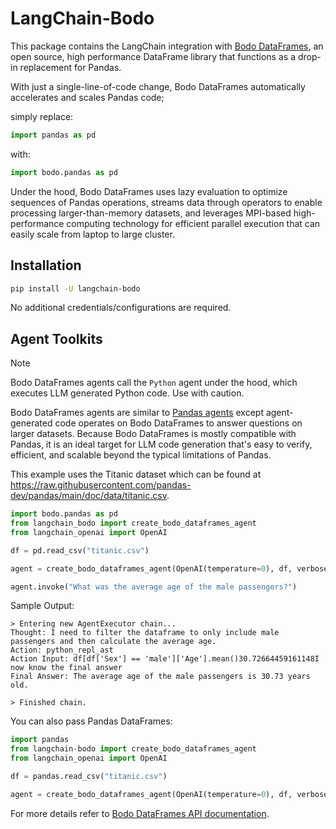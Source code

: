 # LangChain-Bodo

This package contains the LangChain integration with [Bodo DataFrames](https://github.com/bodo-ai/Bodo),
an open source, high performance DataFrame library that functions as a drop-in replacement for Pandas.

With just a single-line-of-code change, Bodo DataFrames automatically accelerates and scales Pandas code;

simply replace:
```py
import pandas as pd
```
with:
``` py
import bodo.pandas as pd
```

Under the hood, Bodo DataFrames uses lazy evaluation to optimize sequences of Pandas operations,
streams data through operators to enable processing larger-than-memory datasets, and
leverages MPI-based high-performance computing technology for efficient parallel execution that can
easily scale from laptop to large cluster.

## Installation

```bash
pip install -U langchain-bodo
```

No additional credentials/configurations are required.

## Agent Toolkits

> [!NOTE]
> Bodo DataFrames agents call the `Python` agent under the hood, which executes LLM generated Python code.
> Use with caution.

Bodo DataFrames agents are similar to [Pandas agents](https://python.langchain.com/docs/integrations/tools/pandas/)
except agent-generated code operates on Bodo DataFrames to answer questions on larger datasets.
Because Bodo DataFrames is mostly compatible with Pandas,
it is an ideal target for LLM code generation that's easy to verify, efficient, and scalable beyond the typical limitations of Pandas.

This example uses the Titanic dataset which can be found at https://raw.githubusercontent.com/pandas-dev/pandas/main/doc/data/titanic.csv.

``` py
import bodo.pandas as pd
from langchain_bodo import create_bodo_dataframes_agent
from langchain_openai import OpenAI

df = pd.read_csv("titanic.csv")

agent = create_bodo_dataframes_agent(OpenAI(temperature=0), df, verbose=True)

agent.invoke("What was the average age of the male passengers?")
```

Sample Output:
```
> Entering new AgentExecutor chain...
Thought: I need to filter the dataframe to only include male passengers and then calculate the average age.
Action: python_repl_ast
Action Input: df[df['Sex'] == 'male']['Age'].mean()30.72664459161148I now know the final answer
Final Answer: The average age of the male passengers is 30.73 years old.

> Finished chain.
```

You can also pass Pandas DataFrames:

``` py
import pandas
from langchain-bodo import create_bodo_dataframes_agent
from langchain_openai import OpenAI

df = pandas.read_csv("titanic.csv")

agent = create_bodo_dataframes_agent(OpenAI(temperature=0), df, verbose=True)
```

For more details refer to [Bodo DataFrames API documentation](https://docs.bodo.ai/latest/api_docs/dataframe_lib/).
